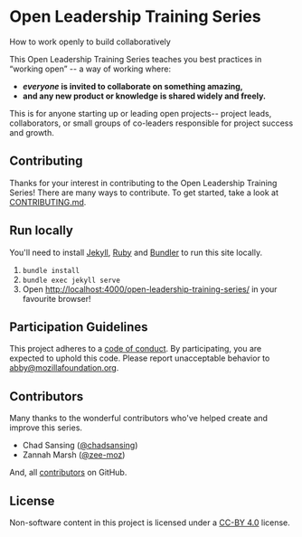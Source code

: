 # Open Leadership Training Series
How to work openly to build collaboratively

This Open Leadership Training Series teaches you best practices in “working open” -- a way of working where:

* **_everyone_ is invited to collaborate on something amazing,**
* **and any new product or knowledge is shared widely and freely.**

This is for anyone starting up or leading open projects-- project leads, collaborators, or small groups of co-leaders responsible for project success and growth.

## Contributing

Thanks for your interest in contributing to the Open Leadership Training Series! There are many ways to contribute. To get started, take a look at [CONTRIBUTING.md](CONTRIBUTING.md).

## Run locally

You'll need to install [Jekyll](https://jekyllrb.com/), [Ruby](https://www.ruby-lang.org/en/) and [Bundler](http://bundler.io/) to run this site locally.

1. `bundle install`
2. `bundle exec jekyll serve`
3. Open [http://localhost:4000/open-leadership-training-series/](http://localhost:4000/open-leadership-training-series/) in your favourite browser!

## Participation Guidelines

This project adheres to a [code of conduct](CODE_OF_CONDUCT.md). By participating, you are expected to uphold this code. Please report unacceptable behavior to abby@mozillafoundation.org.

## Contributors

Many thanks to the wonderful contributors who've helped create and improve this series.

* Chad Sansing ([@chadsansing](https://github.com/chadsansing))
* Zannah Marsh ([@zee-moz](https://github.com/zee-moz))

And, all [contributors][gh-contributors] on GitHub.

## License

Non-software content in this project is licensed under a [CC-BY 4.0](https://creativecommons.org/licenses/by/4.0/) license.


[gh-contributors]: https://github.com/mozilla/open-leadership-training-series/network/members

